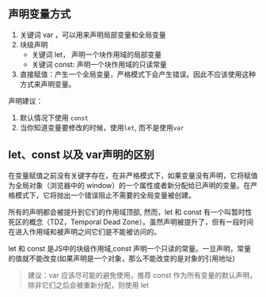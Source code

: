
## 声明变量方式
1. 关键词 var ，可以用来声明局部变量和全局变量
2. 块级声明
    * 关键词 let， 声明一个块作用域的局部变量
    * 关键词 const: 声明一个块作用域的只读常量
3. 直接赋值：产生一个全局变量，严格模式下会产生错误。因此不应该使用这种方式来声明变量。

声明建议：
1. 默认情况下使用 `const`
2. 当你知道变量要修改的时候，使用`let`, 而不是使用`var` 

## let、const 以及 var声明的区别
在变量赋值之前没有关键字存在，在非严格模式下，如果变量没有声明，它将赋值为全局对象（浏览器中的 window）的一个属性或者新分配给已声明的变量。在严格模式下，它将抛出一个错误阻止不需要的全局变量被创建。

所有的声明都会被提升到它们的作用域顶部, 然而，let 和 const 有一个叫暂时性死区的概念（TDZ，Temporal Dead Zone）。虽然声明被提升了，但有一段时间在进入作用域和被声明之间它们是不能被访问的。

let 和 const 是JS中的块级作用域,const 声明一个只读的常量。一旦声明，常量的值就不能改变(如果声明是一个对象，那么不能改变的是对象的引用地址)

> 建议：var 应该尽可能的避免使用，推荐 const 作为所有变量的默认声明，除非它们之后会被重新分配，则使用 let



